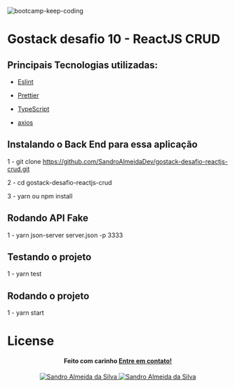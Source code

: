 ![bootcamp-keep-coding](https://user-images.githubusercontent.com/58606794/80931247-e2503080-8d8e-11ea-81c7-67ca728fb2a1.png)


# Gostack desafio 10 - ReactJS CRUD

## Principais Tecnologias utilizadas:

- [Eslint](https://eslint.org/)

- [Prettier](https://prettier.io/)

- [TypeScript](https://www.typescriptlang.org/)

- [axios](https://github.com/axios/axios)

## Instalando o Back End para essa aplicação
1 - git clone https://github.com/SandroAlmeidaDev/gostack-desafio-reactjs-crud.git

2 - cd gostack-desafio-reactjs-crud

3 - yarn ou npm install

## Rodando API Fake

1 - yarn json-server server.json -p 3333

## Testando o projeto
1 - yarn test

## Rodando o projeto
1 - yarn start

# License

<h4 align="center">
  Feito com carinho <a href="mailto:sandro.almeida.silva17@gmail.com">Entre em contato!</a>
</h4>
<p align="center">
  <a href="https://www.linkedin.com/in/sandro-almeida-09664513a/">
    <img alt="Sandro Almeida da Silva" src="https://img.shields.io/badge/sandro-almeida-09664513a?style=flat&logoColor=white&logo=linkedin">
  <a href="https://twitter.com/jerpbtu">
    <img alt="Sandro Almeida da Silva" src="https://img.shields.io/twitter/follow/sanndro?style=flat&logoColor=white&logo=Twitter">
  </a>
</p>

